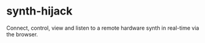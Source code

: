 # synth-hijack

Connect, control, view and listen to a remote hardware synth in real-time via the browser. 